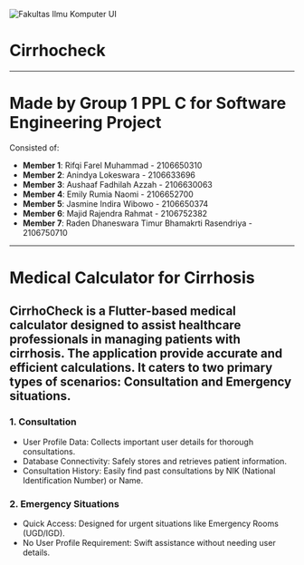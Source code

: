 ![Fakultas Ilmu Komputer UI]([resources/horizontal-white-en-1.png](https://upload.wikimedia.org/wikipedia/id/thumb/c/c3/Makara_of_Fasilkom_UI.svg/1200px-Makara_of_Fasilkom_UI.svg.png))

# Cirrhocheck

---

# Made by Group 1 PPL C for Software Engineering Project

Consisted of:
- **Member 1**: Rifqi Farel Muhammad - 2106650310
- **Member 2**: Anindya Lokeswara - 2106633696
- **Member 3**: Aushaaf Fadhilah Azzah - 2106630063
- **Member 4**: Emily Rumia Naomi - 2106652700
- **Member 5**: Jasmine Indira Wibowo - 2106650374
- **Member 6**: Majid Rajendra Rahmat - 2106752382
- **Member 7**: Raden Dhaneswara Timur Bhamakrti Rasendriya - 2106750710

---

# Medical Calculator for Cirrhosis

## CirrhoCheck is a Flutter-based medical calculator designed to assist healthcare professionals in managing patients with cirrhosis. The application provide accurate and efficient calculations. It caters to two primary types of scenarios: Consultation and Emergency situations.

### 1. Consultation
- User Profile Data: Collects important user details for thorough consultations.
- Database Connectivity: Safely stores and retrieves patient information.
- Consultation History: Easily find past consultations by NIK (National Identification Number) or Name.
### 2. Emergency Situations
- Quick Access: Designed for urgent situations like Emergency Rooms (UGD/IGD).
- No User Profile Requirement: Swift assistance without needing user details.

